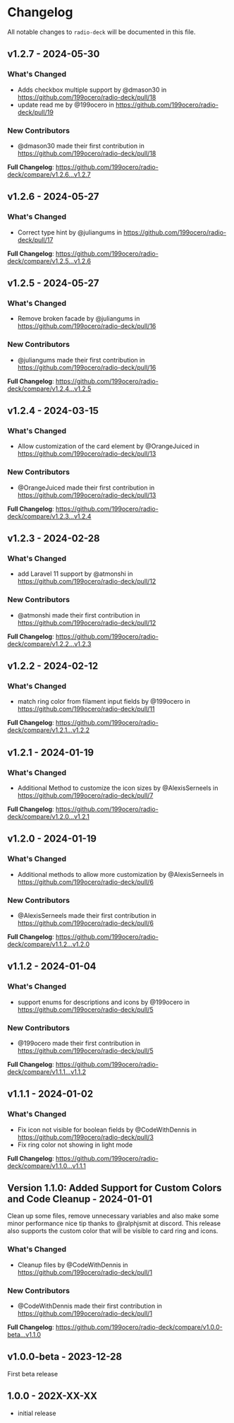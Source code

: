 # Changelog

All notable changes to `radio-deck` will be documented in this file.

## v1.2.7 - 2024-05-30

### What's Changed

* Adds checkbox multiple support by @dmason30 in https://github.com/199ocero/radio-deck/pull/18
* update read me by @199ocero in https://github.com/199ocero/radio-deck/pull/19

### New Contributors

* @dmason30 made their first contribution in https://github.com/199ocero/radio-deck/pull/18

**Full Changelog**: https://github.com/199ocero/radio-deck/compare/v1.2.6...v1.2.7

## v1.2.6 - 2024-05-27

### What's Changed

* Correct type hint by @juliangums in https://github.com/199ocero/radio-deck/pull/17

**Full Changelog**: https://github.com/199ocero/radio-deck/compare/v1.2.5...v1.2.6

## v1.2.5 - 2024-05-27

### What's Changed

* Remove broken facade by @juliangums in https://github.com/199ocero/radio-deck/pull/16

### New Contributors

* @juliangums made their first contribution in https://github.com/199ocero/radio-deck/pull/16

**Full Changelog**: https://github.com/199ocero/radio-deck/compare/v1.2.4...v1.2.5

## v1.2.4 - 2024-03-15

### What's Changed

* Allow customization of the card element by @OrangeJuiced in https://github.com/199ocero/radio-deck/pull/13

### New Contributors

* @OrangeJuiced made their first contribution in https://github.com/199ocero/radio-deck/pull/13

**Full Changelog**: https://github.com/199ocero/radio-deck/compare/v1.2.3...v1.2.4

## v1.2.3 - 2024-02-28

### What's Changed

* add Laravel 11 support by @atmonshi in https://github.com/199ocero/radio-deck/pull/12

### New Contributors

* @atmonshi made their first contribution in https://github.com/199ocero/radio-deck/pull/12

**Full Changelog**: https://github.com/199ocero/radio-deck/compare/v1.2.2...v1.2.3

## v1.2.2 - 2024-02-12

### What's Changed

* match ring color from filament input fields by @199ocero in https://github.com/199ocero/radio-deck/pull/11

**Full Changelog**: https://github.com/199ocero/radio-deck/compare/v1.2.1...v1.2.2

## v1.2.1 - 2024-01-19

### What's Changed

* Additional Method to customize the icon sizes by @AlexisSerneels in https://github.com/199ocero/radio-deck/pull/7

**Full Changelog**: https://github.com/199ocero/radio-deck/compare/v1.2.0...v1.2.1

## v1.2.0 - 2024-01-19

### What's Changed

* Additional methods to allow more customization by @AlexisSerneels in https://github.com/199ocero/radio-deck/pull/6

### New Contributors

* @AlexisSerneels made their first contribution in https://github.com/199ocero/radio-deck/pull/6

**Full Changelog**: https://github.com/199ocero/radio-deck/compare/v1.1.2...v1.2.0

## v1.1.2 - 2024-01-04

### What's Changed

* support enums for descriptions and icons by @199ocero in https://github.com/199ocero/radio-deck/pull/5

### New Contributors

* @199ocero made their first contribution in https://github.com/199ocero/radio-deck/pull/5

**Full Changelog**: https://github.com/199ocero/radio-deck/compare/v1.1.1...v1.1.2

## v1.1.1 - 2024-01-02

### What's Changed

* Fix icon not visible for boolean fields by @CodeWithDennis in https://github.com/199ocero/radio-deck/pull/3
* Fix ring color not showing in light mode

**Full Changelog**: https://github.com/199ocero/radio-deck/compare/v1.1.0...v1.1.1

## Version 1.1.0: Added Support for Custom Colors and Code Cleanup - 2024-01-01

Clean up some files, remove unnecessary variables and also make some minor performance nice tip thanks to @ralphjsmit at discord. This release also supports the custom color that will be visible to card ring and icons.

### What's Changed

* Cleanup files by @CodeWithDennis in https://github.com/199ocero/radio-deck/pull/1

### New Contributors

* @CodeWithDennis made their first contribution in https://github.com/199ocero/radio-deck/pull/1

**Full Changelog**: https://github.com/199ocero/radio-deck/compare/v1.0.0-beta...v1.1.0

## v1.0.0-beta - 2023-12-28

First beta release

## 1.0.0 - 202X-XX-XX

- initial release
